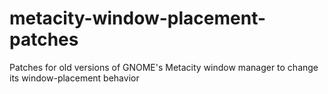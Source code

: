 # metacity-window-placement-patches
Patches for old versions of GNOME's Metacity window manager to change its window-placement behavior
